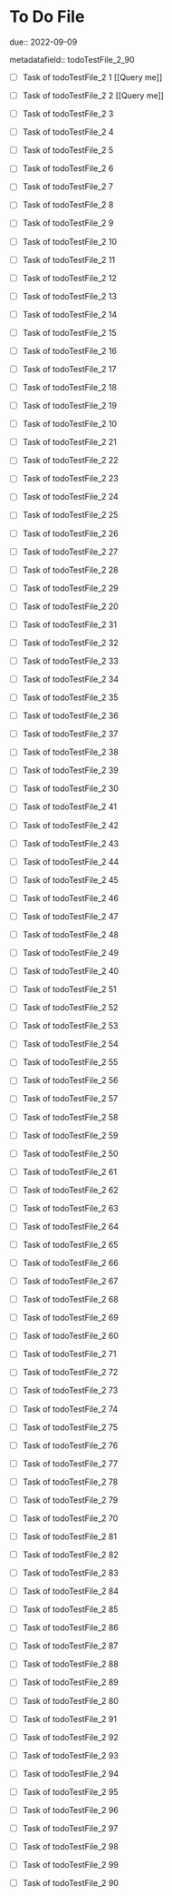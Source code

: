 # To Do File

due:: 2022-09-09

metadatafield:: todoTestFile_2_90

- [ ] Task of todoTestFile_2 1 [[Query me]]
- [ ] Task of todoTestFile_2 2 [[Query me]]
- [ ] Task of todoTestFile_2 3
- [ ] Task of todoTestFile_2 4
- [ ] Task of todoTestFile_2 5
- [ ] Task of todoTestFile_2 6
- [ ] Task of todoTestFile_2 7
- [ ] Task of todoTestFile_2 8
- [ ] Task of todoTestFile_2 9
- [ ] Task of todoTestFile_2 10

- [ ] Task of todoTestFile_2 11 
- [ ] Task of todoTestFile_2 12 
- [ ] Task of todoTestFile_2 13
- [ ] Task of todoTestFile_2 14
- [ ] Task of todoTestFile_2 15
- [ ] Task of todoTestFile_2 16
- [ ] Task of todoTestFile_2 17
- [ ] Task of todoTestFile_2 18
- [ ] Task of todoTestFile_2 19
- [ ] Task of todoTestFile_2 10

- [ ] Task of todoTestFile_2 21 
- [ ] Task of todoTestFile_2 22 
- [ ] Task of todoTestFile_2 23
- [ ] Task of todoTestFile_2 24
- [ ] Task of todoTestFile_2 25
- [ ] Task of todoTestFile_2 26
- [ ] Task of todoTestFile_2 27
- [ ] Task of todoTestFile_2 28
- [ ] Task of todoTestFile_2 29
- [ ] Task of todoTestFile_2 20

- [ ] Task of todoTestFile_2 31 
- [ ] Task of todoTestFile_2 32 
- [ ] Task of todoTestFile_2 33
- [ ] Task of todoTestFile_2 34
- [ ] Task of todoTestFile_2 35
- [ ] Task of todoTestFile_2 36
- [ ] Task of todoTestFile_2 37
- [ ] Task of todoTestFile_2 38
- [ ] Task of todoTestFile_2 39
- [ ] Task of todoTestFile_2 30

- [ ] Task of todoTestFile_2 41 
- [ ] Task of todoTestFile_2 42 
- [ ] Task of todoTestFile_2 43
- [ ] Task of todoTestFile_2 44
- [ ] Task of todoTestFile_2 45
- [ ] Task of todoTestFile_2 46
- [ ] Task of todoTestFile_2 47
- [ ] Task of todoTestFile_2 48
- [ ] Task of todoTestFile_2 49
- [ ] Task of todoTestFile_2 40

- [ ] Task of todoTestFile_2 51 
- [ ] Task of todoTestFile_2 52 
- [ ] Task of todoTestFile_2 53
- [ ] Task of todoTestFile_2 54
- [ ] Task of todoTestFile_2 55
- [ ] Task of todoTestFile_2 56
- [ ] Task of todoTestFile_2 57
- [ ] Task of todoTestFile_2 58
- [ ] Task of todoTestFile_2 59
- [ ] Task of todoTestFile_2 50

- [ ] Task of todoTestFile_2 61 
- [ ] Task of todoTestFile_2 62 
- [ ] Task of todoTestFile_2 63
- [ ] Task of todoTestFile_2 64
- [ ] Task of todoTestFile_2 65
- [ ] Task of todoTestFile_2 66
- [ ] Task of todoTestFile_2 67
- [ ] Task of todoTestFile_2 68
- [ ] Task of todoTestFile_2 69
- [ ] Task of todoTestFile_2 60

- [ ] Task of todoTestFile_2 71 
- [ ] Task of todoTestFile_2 72 
- [ ] Task of todoTestFile_2 73
- [ ] Task of todoTestFile_2 74
- [ ] Task of todoTestFile_2 75
- [ ] Task of todoTestFile_2 76
- [ ] Task of todoTestFile_2 77
- [ ] Task of todoTestFile_2 78
- [ ] Task of todoTestFile_2 79
- [ ] Task of todoTestFile_2 70


- [ ] Task of todoTestFile_2 81 
- [ ] Task of todoTestFile_2 82 
- [ ] Task of todoTestFile_2 83
- [ ] Task of todoTestFile_2 84
- [ ] Task of todoTestFile_2 85
- [ ] Task of todoTestFile_2 86
- [ ] Task of todoTestFile_2 87
- [ ] Task of todoTestFile_2 88
- [ ] Task of todoTestFile_2 89
- [ ] Task of todoTestFile_2 80


- [ ] Task of todoTestFile_2 91 
- [ ] Task of todoTestFile_2 92 
- [ ] Task of todoTestFile_2 93
- [ ] Task of todoTestFile_2 94
- [ ] Task of todoTestFile_2 95
- [ ] Task of todoTestFile_2 96
- [ ] Task of todoTestFile_2 97
- [ ] Task of todoTestFile_2 98
- [ ] Task of todoTestFile_2 99
- [ ] Task of todoTestFile_2 90
